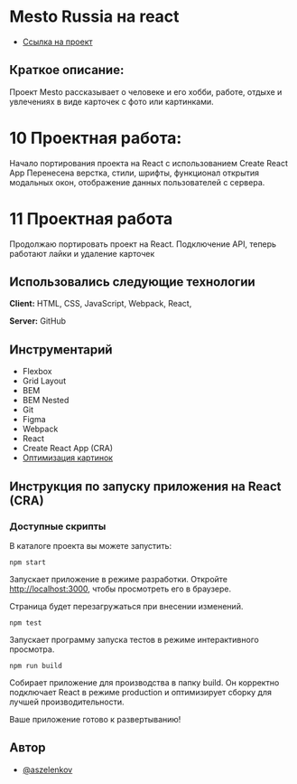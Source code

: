 # Mesto Russia на react

* [Ссылка на проект](https://aszelenkov.github.io/mesto-react/public/)

## Краткое описание:
Проект Mesto рассказывает о человеке и его хобби, работе, отдыхе и увлечениях в виде карточек с фото или картинками.


# 10 Проектная работа:
Начало портирования проекта на React с использованием Create React App 
Перенесена верстка, стили, шрифты, функционал открытия модальных окон, отображение данных пользователей с сервера.

# 11 Проектная работа 
Продолжаю портировать проект на React.
Подключение API, теперь работают лайки и удаление карточек


## Использовались следующие технологии

**Client:** HTML, CSS, JavaScript, Webpack, React,

**Server:** GitHub


## Инструментарий

- Flexbox
- Grid Layout
- BEM
- BEM Nested
- Git
- Figma
- Webpack
- React
- Create React App (CRA)
- [Оптимизация картинок](https://tinypng.com/)


## Инструкция по запуску приложения на React (CRA)

### Доступные скрипты

В каталоге проекта вы можете запустить:

`npm start`

Запускает приложение в режиме разработки.
Откройте [http://localhost:3000](http://localhost:3000), чтобы просмотреть его в браузере.

Страница будет перезагружаться при внесении изменений.

`npm test`

Запускает программу запуска тестов в режиме интерактивного просмотра.


`npm run build`

Собирает приложение для производства в папку build.
Он корректно подключает React в режиме production и оптимизирует сборку для лучшей производительности.


Ваше приложение готово к развертыванию!


## Автор

- [@aszelenkov](https://github.com/aszelenkov)